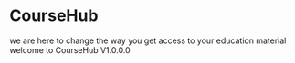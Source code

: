 # CourseHub
we are here to change the way you get access to your education material
welcome to CourseHub V1.0.0.0
